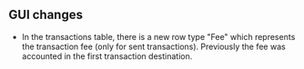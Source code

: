 GUI changes
-----------

- In the transactions table, there is a new row type "Fee" which represents the transaction fee (only for sent transactions). Previously the fee was accounted in the first transaction destination.
